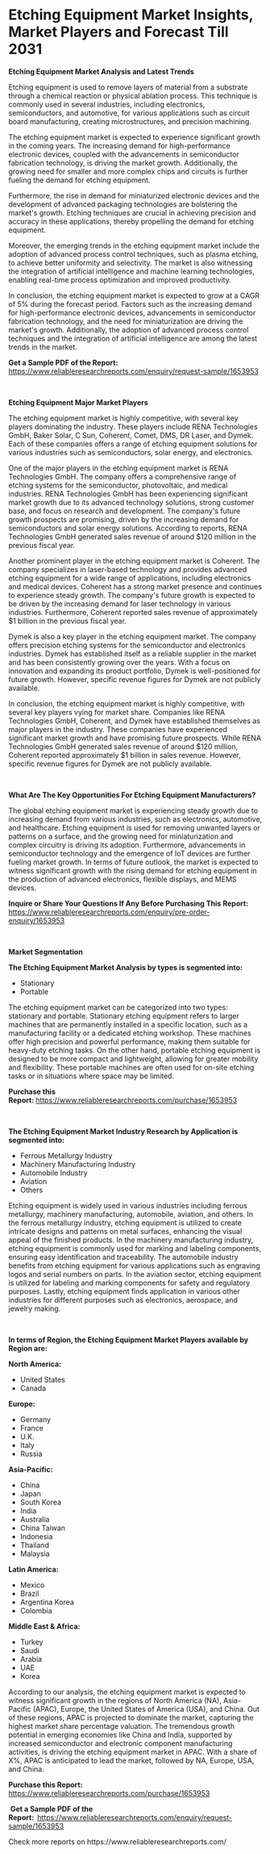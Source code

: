 <p><h1>Etching Equipment Market Insights, Market Players and Forecast Till 2031</h1></p><p><strong>Etching Equipment Market Analysis and Latest Trends</strong></p>
<p><p>Etching equipment is used to remove layers of material from a substrate through a chemical reaction or physical ablation process. This technique is commonly used in several industries, including electronics, semiconductors, and automotive, for various applications such as circuit board manufacturing, creating microstructures, and precision machining.</p><p>The etching equipment market is expected to experience significant growth in the coming years. The increasing demand for high-performance electronic devices, coupled with the advancements in semiconductor fabrication technology, is driving the market growth. Additionally, the growing need for smaller and more complex chips and circuits is further fueling the demand for etching equipment.</p><p>Furthermore, the rise in demand for miniaturized electronic devices and the development of advanced packaging technologies are bolstering the market's growth. Etching techniques are crucial in achieving precision and accuracy in these applications, thereby propelling the demand for etching equipment.</p><p>Moreover, the emerging trends in the etching equipment market include the adoption of advanced process control techniques, such as plasma etching, to achieve better uniformity and selectivity. The market is also witnessing the integration of artificial intelligence and machine learning technologies, enabling real-time process optimization and improved productivity.</p><p>In conclusion, the etching equipment market is expected to grow at a CAGR of 5% during the forecast period. Factors such as the increasing demand for high-performance electronic devices, advancements in semiconductor fabrication technology, and the need for miniaturization are driving the market's growth. Additionally, the adoption of advanced process control techniques and the integration of artificial intelligence are among the latest trends in the market.</p></p>
<p><strong>Get a Sample PDF of the Report:&nbsp;</strong> <a href="https://www.reliableresearchreports.com/enquiry/request-sample/1653953">https://www.reliableresearchreports.com/enquiry/request-sample/1653953</a></p>
<p>&nbsp;</p>
<p><strong>Etching Equipment Major Market Players</strong></p>
<p><p>The etching equipment market is highly competitive, with several key players dominating the industry. These players include RENA Technologies GmbH, Baker Solar, C Sun, Coherent, Comet, DMS, DR Laser, and Dymek. Each of these companies offers a range of etching equipment solutions for various industries such as semiconductors, solar energy, and electronics.</p><p>One of the major players in the etching equipment market is RENA Technologies GmbH. The company offers a comprehensive range of etching systems for the semiconductor, photovoltaic, and medical industries. RENA Technologies GmbH has been experiencing significant market growth due to its advanced technology solutions, strong customer base, and focus on research and development. The company's future growth prospects are promising, driven by the increasing demand for semiconductors and solar energy solutions. According to reports, RENA Technologies GmbH generated sales revenue of around $120 million in the previous fiscal year.</p><p>Another prominent player in the etching equipment market is Coherent. The company specializes in laser-based technology and provides advanced etching equipment for a wide range of applications, including electronics and medical devices. Coherent has a strong market presence and continues to experience steady growth. The company's future growth is expected to be driven by the increasing demand for laser technology in various industries. Furthermore, Coherent reported sales revenue of approximately $1 billion in the previous fiscal year.</p><p>Dymek is also a key player in the etching equipment market. The company offers precision etching systems for the semiconductor and electronics industries. Dymek has established itself as a reliable supplier in the market and has been consistently growing over the years. With a focus on innovation and expanding its product portfolio, Dymek is well-positioned for future growth. However, specific revenue figures for Dymek are not publicly available.</p><p>In conclusion, the etching equipment market is highly competitive, with several key players vying for market share. Companies like RENA Technologies GmbH, Coherent, and Dymek have established themselves as major players in the industry. These companies have experienced significant market growth and have promising future prospects. While RENA Technologies GmbH generated sales revenue of around $120 million, Coherent reported approximately $1 billion in sales revenue. However, specific revenue figures for Dymek are not publicly available.</p></p>
<p>&nbsp;</p>
<p><strong>What Are The Key Opportunities For Etching Equipment Manufacturers?</strong></p>
<p><p>The global etching equipment market is experiencing steady growth due to increasing demand from various industries, such as electronics, automotive, and healthcare. Etching equipment is used for removing unwanted layers or patterns on a surface, and the growing need for miniaturization and complex circuitry is driving its adoption. Furthermore, advancements in semiconductor technology and the emergence of IoT devices are further fueling market growth. In terms of future outlook, the market is expected to witness significant growth with the rising demand for etching equipment in the production of advanced electronics, flexible displays, and MEMS devices.</p></p>
<p><strong>Inquire or Share Your Questions If Any Before Purchasing This Report:</strong> <a href="https://www.reliableresearchreports.com/enquiry/pre-order-enquiry/1653953">https://www.reliableresearchreports.com/enquiry/pre-order-enquiry/1653953</a></p>
<p>&nbsp;</p>
<p><strong>Market Segmentation</strong></p>
<p><strong>The Etching Equipment Market Analysis by types is segmented into:</strong></p>
<p><ul><li>Stationary</li><li>Portable</li></ul></p>
<p><p>The etching equipment market can be categorized into two types: stationary and portable. Stationary etching equipment refers to larger machines that are permanently installed in a specific location, such as a manufacturing facility or a dedicated etching workshop. These machines offer high precision and powerful performance, making them suitable for heavy-duty etching tasks. On the other hand, portable etching equipment is designed to be more compact and lightweight, allowing for greater mobility and flexibility. These portable machines are often used for on-site etching tasks or in situations where space may be limited.</p></p>
<p><strong>Purchase this Report:&nbsp;</strong><a href="https://www.reliableresearchreports.com/purchase/1653953">https://www.reliableresearchreports.com/purchase/1653953</a></p>
<p>&nbsp;</p>
<p><strong>The Etching Equipment Market Industry Research by Application is segmented into:</strong></p>
<p><ul><li>Ferrous Metallurgy Industry</li><li>Machinery Manufacturing Industry</li><li>Automobile Industry</li><li>Aviation</li><li>Others</li></ul></p>
<p><p>Etching equipment is widely used in various industries including ferrous metallurgy, machinery manufacturing, automobile, aviation, and others. In the ferrous metallurgy industry, etching equipment is utilized to create intricate designs and patterns on metal surfaces, enhancing the visual appeal of the finished products. In the machinery manufacturing industry, etching equipment is commonly used for marking and labeling components, ensuring easy identification and traceability. The automobile industry benefits from etching equipment for various applications such as engraving logos and serial numbers on parts. In the aviation sector, etching equipment is utilized for labeling and marking components for safety and regulatory purposes. Lastly, etching equipment finds application in various other industries for different purposes such as electronics, aerospace, and jewelry making.</p></p>
<p>&nbsp;</p>
<p><strong>In terms of Region, the Etching Equipment Market Players available by Region are:</strong></p>
<p>
    <p> <strong> North America: </strong>
        <ul>
            <li>United States</li>
            <li>Canada</li>
        </ul>
        </p> 
    <p> <strong> Europe: </strong>
        <ul>
            <li>Germany</li>
            <li>France</li>
            <li>U.K.</li>
            <li>Italy</li>
            <li>Russia</li>
        </ul>
        </p> 
    <p> <strong> Asia-Pacific: </strong>
        <ul>
            <li>China</li>
            <li>Japan</li>
            <li>South Korea</li>
            <li>India</li>
            <li>Australia</li>
            <li>China Taiwan</li>
            <li>Indonesia</li>
            <li>Thailand</li>
            <li>Malaysia</li>
        </ul>
        </p> 
    <p> <strong> Latin America: </strong>
        <ul>
            <li>Mexico</li>
            <li>Brazil</li>
            <li>Argentina Korea</li>
            <li>Colombia</li>
        </ul>
        </p> 
    <p> <strong> Middle East & Africa: </strong>
        <ul>
            <li>Turkey</li>
            <li>Saudi</li>
            <li>Arabia</li>
            <li>UAE</li>
            <li>Korea</li>
        </ul>
    </p>
    </p>
<p><p>According to our analysis, the etching equipment market is expected to witness significant growth in the regions of North America (NA), Asia-Pacific (APAC), Europe, the United States of America (USA), and China. Out of these regions, APAC is projected to dominate the market, capturing the highest market share percentage valuation. The tremendous growth potential in emerging economies like China and India, supported by increased semiconductor and electronic component manufacturing activities, is driving the etching equipment market in APAC. With a share of X%, APAC is anticipated to lead the market, followed by NA, Europe, USA, and China.</p></p>
<p><strong>Purchase this Report: </strong><a href="https://www.reliableresearchreports.com/purchase/1653953">https://www.reliableresearchreports.com/purchase/1653953</a></p>
<p>&nbsp;<strong>Get a Sample PDF of the Report:&nbsp;&nbsp;</strong><a href="https://www.reliableresearchreports.com/enquiry/request-sample/1653953">https://www.reliableresearchreports.com/enquiry/request-sample/1653953</a></p>
<p><strong></strong></p>
<p>Check more reports on https://www.reliableresearchreports.com/</p>